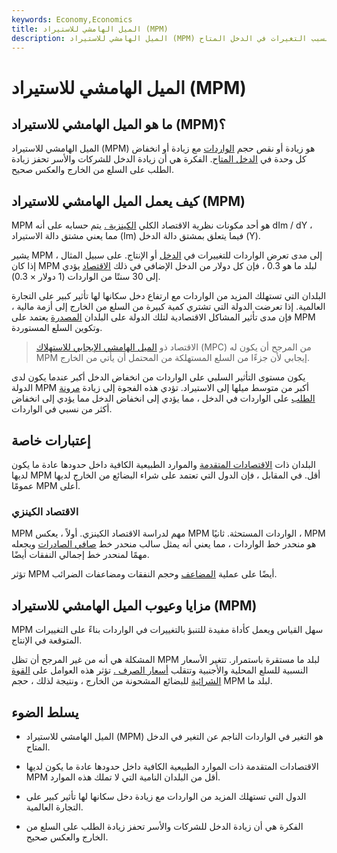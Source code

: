 ```yaml
---
keywords: Economy,Economics
title: الميل الهامشي للاستيراد (MPM)
description: الميل الهامشي للاستيراد (MPM) هو زيادة أو نقصان البضائع التي يشتريها بلد ما من الخارج بسبب التغيرات في الدخل المتاح.
---
```


# الميل الهامشي للاستيراد (MPM)
## ما هو الميل الهامشي للاستيراد (MPM)؟

الميل الهامشي للاستيراد (MPM) هو زيادة أو نقص حجم [الواردات](/import) مع زيادة أو انخفاض كل وحدة في [الدخل المتاح](/disposableincome). الفكرة هي أن زيادة الدخل للشركات والأسر تحفز زيادة الطلب على السلع من الخارج والعكس صحيح.

## كيف يعمل الميل الهامشي للاستيراد (MPM)

MPM هو أحد مكونات نظرية الاقتصاد الكلي [الكينزية .](/keynesianeconomics) يتم حسابه على أنه dIm / dY ، مما يعني مشتق دالة الاستيراد (Im) فيما يتعلق بمشتق دالة الدخل (Y).

يشير MPM إلى مدى تعرض الواردات للتغييرات في [الدخل](/income) أو الإنتاج. على سبيل المثال ، إذا كان MPM لبلد ما هو 0.3 ، فإن كل دولار من الدخل الإضافي في ذلك [الاقتصاد](/economy) يؤدي إلى 30 سنتًا من الواردات (1 دولار × 0.3).

البلدان التي تستهلك المزيد من الواردات مع ارتفاع دخل سكانها لها تأثير كبير على التجارة العالمية. إذا تعرضت الدولة التي تشتري كمية كبيرة من السلع من الخارج إلى أزمة مالية ، فإن مدى تأثير المشاكل الاقتصادية لتلك الدولة على البلدان [المصدرة](/export) يعتمد على MPM وتكوين السلع المستوردة.

> الاقتصاد ذو [الميل الهامشي الإيجابي للاستهلاك](/marginalpropensitytoconsume) (MPC) من المرجح أن يكون له MPM إيجابي لأن جزءًا من السلع المستهلكة من المحتمل أن يأتي من الخارج.

>

يكون مستوى التأثير السلبي على الواردات من انخفاض الدخل أكبر عندما يكون لدى الدولة MPM أكبر من متوسط ميلها إلى الاستيراد. تؤدي هذه الفجوة إلى زيادة [مرونة الطلب](/incomeelasticityofdemand) على الواردات في الدخل ، مما يؤدي إلى انخفاض الدخل مما يؤدي إلى انخفاض أكثر من نسبي في الواردات.

## إعتبارات خاصة

البلدان ذات [الاقتصادات المتقدمة](/developed-economy) والموارد الطبيعية الكافية داخل حدودها عادة ما يكون لديها MPM أقل. في المقابل ، فإن الدول التي تعتمد على شراء البضائع من الخارج لديها عمومًا MPM أعلى.

### الاقتصاد الكينزي

MPM مهم لدراسة الاقتصاد الكينزي. أولاً ، يعكس MPM الواردات المستحثة. ثانيًا ، MPM هو منحدر خط الواردات ، مما يعني أنه يمثل سالب منحدر خط [صافي الصادرات](/netexports) ويجعله مهمًا لمنحدر خط إجمالي النفقات أيضًا.

تؤثر MPM أيضًا على عملية [المضاعف](/multiplier) وحجم النفقات ومضاعفات الضرائب.

## مزايا وعيوب الميل الهامشي للاستيراد (MPM)

MPM سهل القياس ويعمل كأداة مفيدة للتنبؤ بالتغييرات في الواردات بناءً على التغييرات المتوقعة في الإنتاج.

المشكلة هي أنه من غير المرجح أن تظل MPM لبلد ما مستقرة باستمرار. تتغير الأسعار النسبية للسلع المحلية والأجنبية وتتقلب [أسعار الصرف .](/exchangerate) تؤثر هذه العوامل على [القوة الشرائية](/purchasingpower) للبضائع المشحونة من الخارج ، ونتيجة لذلك ، حجم MPM لبلد ما.

## يسلط الضوء

- الميل الهامشي للاستيراد (MPM) هو التغير في الواردات الناجم عن التغير في الدخل المتاح.

- الاقتصادات المتقدمة ذات الموارد الطبيعية الكافية داخل حدودها عادة ما يكون لديها MPM أقل من البلدان النامية التي لا تملك هذه الموارد.

- الدول التي تستهلك المزيد من الواردات مع زيادة دخل سكانها لها تأثير كبير على التجارة العالمية.

- الفكرة هي أن زيادة الدخل للشركات والأسر تحفز زيادة الطلب على السلع من الخارج والعكس صحيح.


